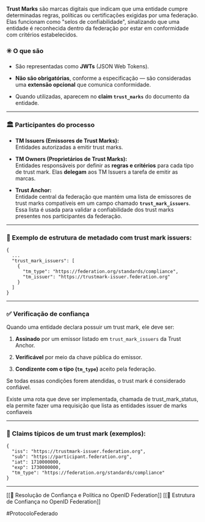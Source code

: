 **Trust Marks** são marcas digitais que indicam que uma entidade cumpre determinadas regras, políticas ou certificações exigidas por uma federação. Elas funcionam como "selos de confiabilidade", sinalizando que uma entidade é reconhecida dentro da federação por estar em conformidade com critérios estabelecidos.

### ✳️ O que são

- São representadas como **JWTs** (JSON Web Tokens).
    
- **Não são obrigatórias**, conforme a especificação — são consideradas uma **extensão opcional** que comunica conformidade.
    
- Quando utilizadas, aparecem no **claim `trust_marks`** do documento da entidade.
    

---

### 🏛️ Participantes do processo

- **TM Issuers (Emissores de Trust Marks):**  
    Entidades autorizadas a emitir trust marks.
    
- **TM Owners (Proprietários de Trust Marks):**  
    Entidades responsáveis por definir as **regras e critérios** para cada tipo de trust mark. Elas **delegam** aos TM Issuers a tarefa de emitir as marcas.
    
- **Trust Anchor:**  
    Entidade central da federação que mantém uma lista de emissores de trust marks compatíveis em um campo chamado **`trust_mark_issuers`**.  
    Essa lista é usada para validar a confiabilidade dos trust marks presentes nos participantes da federação.
    

---

### 📄 Exemplo de estrutura de metadado com trust mark issuers:

	{
	  ...
	  "trust_mark_issuers": [
	    {
	      "tm_type": "https://federation.org/standards/compliance",
	      "tm_issuer": "https://trustmark-issuer.federation.org"
	    }
	  ]
	}

---

### ✅ Verificação de confiança

Quando uma entidade declara possuir um trust mark, ele deve ser:

1. **Assinado** por um emissor listado em `trust_mark_issuers` da Trust Anchor.
    
2. **Verificável** por meio da chave pública do emissor.
    
3. **Condizente com o tipo (`tm_type`)** aceito pela federação.
    

Se todas essas condições forem atendidas, o trust mark é considerado confiável.

Existe uma rota que deve ser implementada, chamada de trust_mark_status, ela permite fazer uma requisição que lista as entidades issuer de marks confiaveis

---

### 📌 Claims típicos de um trust mark (exemplos):

	{
	  "iss": "https://trustmark-issuer.federation.org",
	  "sub": "https://participant.federation.org",
	  "iat": 1710000000,
	  "exp": 1730000000,
	  "tm_type": "https://federation.org/standards/compliance"
	}

---

[[🔎 Resolução de Confiança e Política no OpenID Federation]]
[[🔐 Estrutura de Confiança no OpenID Federation]]


#ProtocoloFederado
